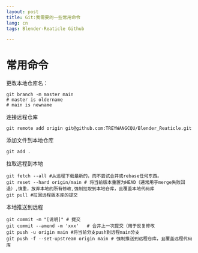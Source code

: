 ```yaml
---
layout: post
title: Git:我需要的一些常用命令
lang: cn
tags: Blender-Reaticle Github

---
```


# 常用命令

更改本地仓库名： 
``` shell
git branch -m master main
# master is oldername
# main is newname
```
连接远程仓库
``` shell
git remote add origin git@github.com:TREYWANGCQU/Blender_Reaticle.git

```
添加文件到本地仓库
```
git add .
```

拉取远程到本地
```
git fetch --all #从远程下载最新的，而不尝试合并或rebase任何东西。
git reset --hard origin/main # 将当前版本重置为HEAD（通常用于merge失败回退）,慎重，放弃本地的所有修改,强制拉取到本地仓库，且覆盖本地代码库
git pull #拉回远程版本库的提交
```

本地推送到远程
``` shell
git commit -m "[说明]" # 提交
git commit --amend -m 'xxx'   # 合并上一次提交（用于反复修改
git push -u origin main #将当前分支push到远程main分支 
git push -f --set-upstream origin main # 强制推送到远程仓库，且覆盖远程代码库
```
